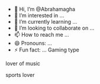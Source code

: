 - 👋 Hi, I’m @Abrahamagha
- 👀 I’m interested in ...
- 🌱 I’m currently learning ...
- 💞️ I’m looking to collaborate on ...
- 📫 How to reach me ...
- 😄 Pronouns: ...
- ⚡ Fun fact: ...
  Gaming type 
<!--- love cookin pecial ✨ repository because its `README.md` (this fil link to take a look at your changes.
---> lover of music 
sports lover

